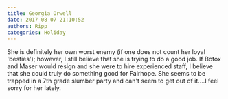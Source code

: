 ```yaml
---
title: Georgia Orwell
date: 2017-08-07 21:10:52
authors: Ripp
categories: Holiday
---
```


 She is definitely her own worst enemy (if one does not count her loyal 'besties'); however, I still believe that she is trying to do a good job.  If Botox and Maser would resign and she were to hire experienced staff, I believe that she could truly do something good for Fairhope.  She seems to be trapped in a 7th grade slumber party and can't seem to get out of it....I feel sorry for her lately.